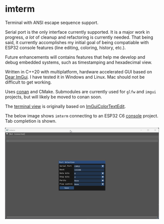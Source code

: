 # imterm
Terminal with ANSI escape sequence support.

Serial port is the only interface currently supported. It is a major work in 
progress, *a lot* of cleanup and refactoring is currently needed. That being said,
it currently accomplishes my initial goal of being compatiable with ESP32 console
features (line editing, coloring, history, etc.).

Future enhancements will contains features that help me develop and debug 
embedded systems, such as timestamping and hexadecimal view.

Written in C++20 with multiplatform, hardware accelerated GUI based on [Dear ImGui](https://github.com/ocornut/imgui).
I have tested it in Windows and Linux. Mac should not be difficult to get working.

Uses [conan](https://conan.io/) and CMake. Submodules are currently used for 
`glfw` and `imgui` projects, but will likely be moved to conan soon.

The [terminal view](src/terminal_view.h) is originally based on [ImGuiColorTextEdit](https://github.com/BalazsJako/ImGuiColorTextEdit).

The below image shows `imterm` connecting to an ESP32 C6 [console](https://github.com/espressif/esp-idf/tree/master/examples/system/console) project.
Tab completion is shown.

![imterm with esp32 console](resources/images/imterm_v001.gif)